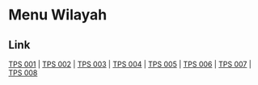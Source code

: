 # Menu Wilayah

## Link

[TPS 001](https://github.com/gigit-pemilu/pemilu-2024-81-maluku/tree/main/pileg-dpr/hitung-suara/sub/81-maluku/sub/04-buru/sub/15-lilialy/sub/2002-jikumerasa/sub/001-tps)
 | 
[TPS 002](https://github.com/gigit-pemilu/pemilu-2024-81-maluku/tree/main/pileg-dpr/hitung-suara/sub/81-maluku/sub/04-buru/sub/15-lilialy/sub/2002-jikumerasa/sub/002-tps)
 | 
[TPS 003](https://github.com/gigit-pemilu/pemilu-2024-81-maluku/tree/main/pileg-dpr/hitung-suara/sub/81-maluku/sub/04-buru/sub/15-lilialy/sub/2002-jikumerasa/sub/003-tps)
 | 
[TPS 004](https://github.com/gigit-pemilu/pemilu-2024-81-maluku/tree/main/pileg-dpr/hitung-suara/sub/81-maluku/sub/04-buru/sub/15-lilialy/sub/2002-jikumerasa/sub/004-tps)
 | 
[TPS 005](https://github.com/gigit-pemilu/pemilu-2024-81-maluku/tree/main/pileg-dpr/hitung-suara/sub/81-maluku/sub/04-buru/sub/15-lilialy/sub/2002-jikumerasa/sub/005-tps)
 | 
[TPS 006](https://github.com/gigit-pemilu/pemilu-2024-81-maluku/tree/main/pileg-dpr/hitung-suara/sub/81-maluku/sub/04-buru/sub/15-lilialy/sub/2002-jikumerasa/sub/006-tps)
 | 
[TPS 007](https://github.com/gigit-pemilu/pemilu-2024-81-maluku/tree/main/pileg-dpr/hitung-suara/sub/81-maluku/sub/04-buru/sub/15-lilialy/sub/2002-jikumerasa/sub/007-tps)
 | 
[TPS 008](https://github.com/gigit-pemilu/pemilu-2024-81-maluku/tree/main/pileg-dpr/hitung-suara/sub/81-maluku/sub/04-buru/sub/15-lilialy/sub/2002-jikumerasa/sub/008-tps)

